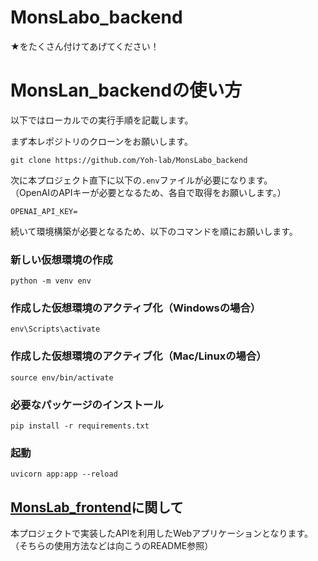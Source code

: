 # MonsLabo_backend
★をたくさん付けてあげてください！

# MonsLan_backendの使い方
以下ではローカルでの実行手順を記載します。

まず本レポジトリのクローンをお願いします。
```
git clone https://github.com/Yoh-lab/MonsLabo_backend
```

次に本プロジェクト直下に以下の`.env`ファイルが必要になります。<br>
（OpenAIのAPIキーが必要となるため、各自で取得をお願いします。）
```
OPENAI_API_KEY=
```

続いて環境構築が必要となるため、以下のコマンドを順にお願いします。

### 新しい仮想環境の作成
```
python -m venv env
```

### 作成した仮想環境のアクティブ化（Windowsの場合）
```
env\Scripts\activate
```

### 作成した仮想環境のアクティブ化（Mac/Linuxの場合）
```
source env/bin/activate
```

### 必要なパッケージのインストール
```
pip install -r requirements.txt
```

### 起動
```
uvicorn app:app --reload
```

## [MonsLab_frontend](https://github.com/Yoh-lab/MonsLabo_frontend)に関して
本プロジェクトで実装したAPIを利用したWebアプリケーションとなります。<br>
（そちらの使用方法などは向こうのREADME参照）
